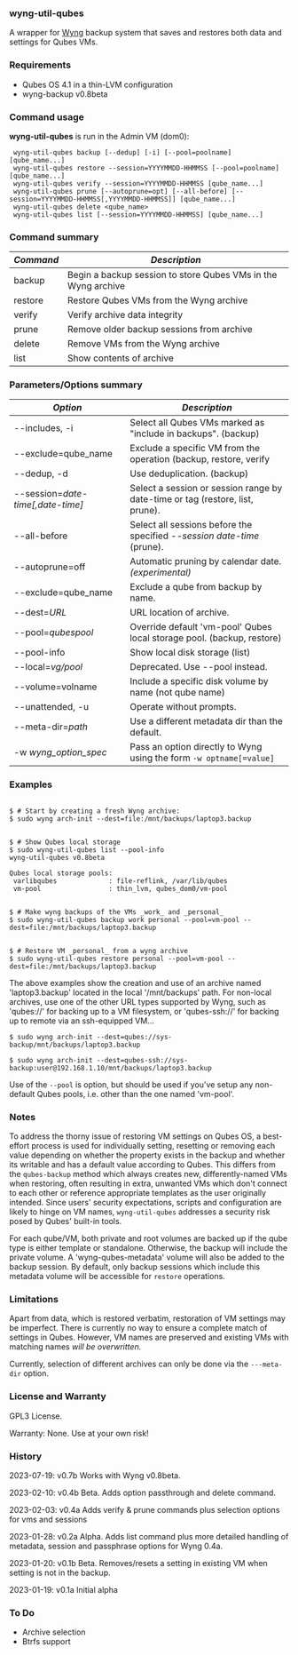 ### __wyng-util-qubes__

A wrapper for [Wyng](https://github.com/tasket/wyng-backup) backup system that saves and restores both data and settings for Qubes VMs.


### Requirements

* Qubes OS 4.1 in a thin-LVM configuration
* wyng-backup v0.8beta


### Command usage

__wyng-util-qubes__ is run in the Admin VM (dom0):

```
 wyng-util-qubes backup [--dedup] [-i] [--pool=poolname] [qube_name...]
 wyng-util-qubes restore --session=YYYYMMDD-HHMMSS [--pool=poolname] [qube_name...]
 wyng-util-qubes verify --session=YYYYMMDD-HHMMSS [qube_name...]
 wyng-util-qubes prune [--autoprune=opt] [--all-before] [--session=YYYYMMDD-HHMMSS[,YYYYMMDD-HHMMSS]] [qube_name...]
 wyng-util-qubes delete <qube_name>
 wyng-util-qubes list [--session=YYYYMMDD-HHMMSS] [qube_name...]
```

### Command summary
| _Command_                     | _Description_
|-------------------------------|--------------
backup             | Begin a backup session to store Qubes VMs in the Wyng archive
restore            | Restore Qubes VMs from the Wyng archive
verify             | Verify archive data integrity
prune              | Remove older backup sessions from archive
delete             | Remove VMs from the Wyng archive
list               | Show contents of archive


### Parameters/Options summary

| _Option_                      | _Description_
|-------------------------------|--------------
--includes, -i         | Select all Qubes VMs marked as "include in backups". (backup)
--exclude=qube_name    | Exclude a specific VM from the operation (backup, restore, verify
--dedup, -d            | Use deduplication. (backup)
--session=_date-time[,date-time]_ | Select a session or session range by date-time or tag (restore, list, prune).
--all-before           | Select all sessions before the specified _--session date-time_ (prune).
--autoprune=off        | Automatic pruning by calendar date. _(experimental)_
--exclude=qube_name    | Exclude a qube from backup by name.
--dest=_URL_           | URL location of archive.
--pool=_qubespool_     | Override default 'vm-pool' Qubes local storage pool. (backup, restore)
--pool-info            | Show local disk storage (list)
--local=_vg/pool_      | Deprecated. Use --pool instead.
--volume=volname       | Include a specific disk volume by name (not qube name)
--unattended, -u       | Operate without prompts.
--meta-dir=_path_      | Use a different metadata dir than the default.
-w _wyng_option_spec_  | Pass an option directly to Wyng using the form `-w optname[=value]`


### Examples

```

$ # Start by creating a fresh Wyng archive:
$ sudo wyng arch-init --dest=file:/mnt/backups/laptop3.backup


$ # Show Qubes local storage
$ sudo wyng-util-qubes list --pool-info
wyng-util-qubes v0.8beta

Qubes local storage pools:
 varlibqubes             : file-reflink, /var/lib/qubes
 vm-pool                 : thin_lvm, qubes_dom0/vm-pool

 
$ # Make wyng backups of the VMs _work_ and _personal_
$ sudo wyng-util-qubes backup work personal --pool=vm-pool --dest=file:/mnt/backups/laptop3.backup


$ # Restore VM _personal_ from a wyng archive
$ sudo wyng-util-qubes restore personal --pool=vm-pool --dest=file:/mnt/backups/laptop3.backup

```

The above examples show the creation and use of an archive named 'laptop3.backup' located in
the local '/mnt/backups' path.  For non-local archives, use one of the other URL types supported
by Wyng, such as 'qubes://' for backing up to a VM filesystem, or 'qubes-ssh://' for backing up
to remote via an ssh-equipped VM...

```
$ sudo wyng arch-init --dest=qubes://sys-backup/mnt/backups/laptop3.backup

$ sudo wyng arch-init --dest=qubes-ssh://sys-backup:user@192.168.1.10/mnt/backups/laptop3.backup

```

Use of the `--pool` is option, but should be used if you've setup any non-default Qubes pools,
i.e. other than the one named 'vm-pool'.


### Notes

To address the thorny issue of restoring VM settings on Qubes OS, a best-effort process is used for
individually setting, resetting or removing each value depending on whether the property exists
in the backup and whether its writable and has a default value according to Qubes.  This differs
from the `qubes-backup` method which always creates new, differently-named VMs when restoring,
often resulting in extra, unwanted VMs which don't connect to each other or reference appropriate templates as the user originally intended.  Since users' security expectations, scripts and
configuration are likely to hinge on VM names, `wyng-util-qubes` addresses a security risk posed by
Qubes' built-in tools.

For each qube/VM, both private and root volumes are backed up if the qube type is
either template or standalone.  Otherwise, the backup will include the private volume.
A 'wyng-qubes-metadata' volume will also be added to the backup session.  By default,
only backup sessions which include this metadata volume will be accessible for
`restore` operations.


### Limitations

Apart from data, which is restored verbatim, restoration of VM settings may be imperfect.  There is currently
no way to ensure a complete match of settings in Qubes.  However, VM names are preserved and existing
VMs with matching names _will be overwritten._

Currently, selection of different archives can only be done via the `---meta-dir` option.


### License and Warranty
GPL3 License.

Warranty:  None.  Use at your own risk!


### History

2023-07-19: v0.7b Works with Wyng v0.8beta.

2023-02-10: v0.4b Beta. Adds option passthrough and delete command.

2023-02-03: v0.4a Adds verify & prune commands plus selection options for vms and sessions

2023-01-28: v0.2a Alpha. Adds list command plus more detailed handling of metadata, session and passphrase options for Wyng 0.4a.

2023-01-20: v0.1b Beta. Removes/resets a setting in existing VM when setting is not in the backup.

2023-01-19: v0.1a Initial alpha


### To Do

* Archive selection
* Btrfs support

